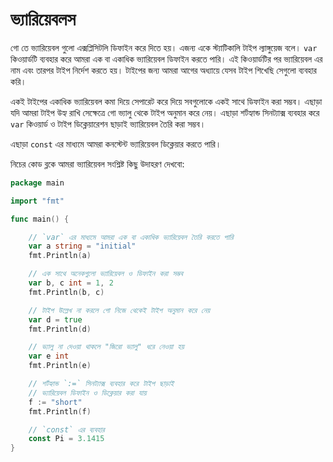 # ভ্যারিয়েবলস
গো তে ভ্যারিয়েবল গুলো এক্সপ্লিসিটলি ডিফাইন করে দিতে হয়। এজন্য একে স্ট্যাটিকালি টাইপ ল্যাঙ্গুয়েজ বলে। `var` কিওয়ার্ডটি ব্যবহার করে আমরা এক বা একাধিক ভ্যারিয়েবল ডিফাইন করতে পারি। এই কিওয়ার্ডটির পর ভ্যারিয়েবল এর নাম এবং তারপর টাইপ নির্দেশ করতে হয়। টাইপের জন্য আমরা আগের অধ্যায়ে যেসব টাইপ শিখেছি সেগুলো ব্যবহার করি।  

একই টাইপের একাধিক ভ্যারিয়েবল কমা দিয়ে সেপারেট করে দিয়ে সবগুলোকে একই সাথে ডিফাইন করা সম্ভব। এছাড়া যদি আমরা টাইপ উহ্য রাখি সেক্ষেত্রে গো ভ্যালু থেকে টাইপ অনুমান করে নেয়। এছাড়া শর্টহ্যান্ড সিনট্যাক্স ব্যবহার করে `var` কিওয়ার্ড ও টাইপ ডিক্লেয়ারেশন ছাড়াই ভ্যারিয়েবল তৈরি করা সম্ভব।  

এছাড়া `const` এর মাধ্যমে আমরা কনস্টেন্ট ভ্যারিয়েবল ডিক্লেয়ার করতে পারি।  

নিচের কোড ব্লকে আমরা ভ্যারিয়েবল সংশ্লিষ্ট কিছু উদাহরণ দেখবো:


```go
package main

import "fmt"

func main() {

    // `var` এর মাধ্যমে আমরা এক বা একাধিক ভ্যারিয়েবল তৈরি করতে পারি
    var a string = "initial"
    fmt.Println(a)

    // এক সাথে অনেকগুলো ভ্যারিয়েবল ও ডিফাইন করা সম্ভব 
    var b, c int = 1, 2
    fmt.Println(b, c)

    // টাইপ উল্লেখ না করলে গো নিজে থেকেই টাইপ অনুমান করে নেয়
    var d = true
    fmt.Println(d)

    // ভ্যালু না দেওয়া থাকলে "জিরো ভ্যালু" ধরে নেওয়া হয়
    var e int
    fmt.Println(e)

    // শর্টহ্যান্ড `:=` সিনট্যাক্স ব্যবহার করে টাইপ ছাড়াই 
    // ভ্যারিয়েবল ডিফাইন ও ডিক্লেয়ার করা যায়
    f := "short"
    fmt.Println(f)

    // `const` এর ব্যবহার
    const Pi = 3.1415
}


```